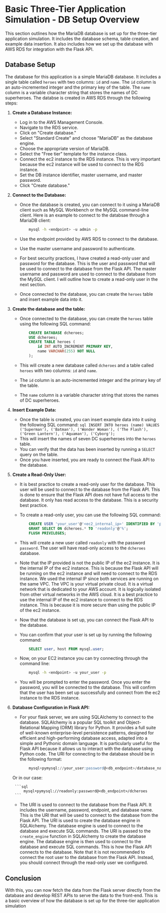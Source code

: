# Basic Three-Tier Application Simulation - DB Setup Overview

This section outlines how the MariaDB database is set up for the three-tier application simulation. It includes the database schema, table creation, and example data insertion. It also includes how we set up the database with AWS RDS for integration with the Flask API.

## Database Setup

The database for this application is a simple MariaDB database. It includes a single table called `heroes` with two columns: `id` and `name`. The `id` column is an auto-incremented integer and the primary key of the table. The `name` column is a variable character string that stores the names of DC superheroes.
The databse is created in AWS RDS through the following steps:

1. **Create a Database Instance:**
   - Log in to the AWS Management Console.
   - Navigate to the RDS service.
   - Click on "Create database."
   - Select "Standard Create" and choose "MariaDB" as the database engine.
   - Choose the appropriate version of MariaDB.
   - Select the "Free tier" template for the instance class.
   - Connect the ec2 instance to the RDS instance. This is very important because the ec2 instance will be used to connect to the RDS instance.
   - Set the DB instance identifier, master username, and master password.
   - Click "Create database."

2. **Connect to the Database:**
   - Once the database is created, you can connect to it using a MariaDB client such as MySQL Workbench or the MySQL command-line client.
   Here is an example to connect to the databsae through a MariaDB client:

        ```bash
            mysql -h <endpoint> -u admin -p
        ```

   - Use the endpoint provided by AWS RDS to connect to the database.
   - Use the master username and password to authenticate.
   - For best security practices, I have created a read-only user and password for the database. This is the user and password that will be used to connect to the database from the Flask API. The master username and password are used to connect to the database from the MySQL client. I will outline how to create a read-only user in the next section.
   - Once connected to the database, you can create the `heroes` table and insert example data into it.

3. **Create the database and the table:**
   - Once connected to the database, you can create the `heroes` table using the following SQL command:

        ```sql
            CREATE DATABASE dcheroes;
            USE dcheroes;
            CREATE TABLE heroes (
                id INT AUTO_INCREMENT PRIMARY KEY,
                name VARCHAR(255) NOT NULL
            );
        ```

   - This will create a new database called `dcheroes` and a table called `heroes` with two columns: `id` and `name`.
   - The `id` column is an auto-incremented integer and the primary key of the table.
   - The `name` column is a variable character string that stores the names of DC superheroes.

4. **Insert Example Data:**
    - Once the table is created, you can insert example data into it using the following SQL command:
          ```sql
                INSERT INTO heroes (name) VALUES
                ('Superman'),
                ('Batman'),
                ('Wonder Woman'),
                ('The Flash'),
                ('Green Lantern'),
                ('Aquaman'),
                ('Cyborg');
            ```
    - This will insert the names of seven DC superheroes into the `heroes` table.
    - You can verify that the data has been inserted by running a `SELECT` query on the table.
    - Once you have inserted, you are ready to connect the Flask API to the database.

5. **Create a Read-Only User:**
    - It is best practice to create a read-only user for the database. This user will be used to connect to the database from the Flask API. This is done to ensure that the Flask API does not have full access to the database. It only has read access to the database. This is a security best practice.
    - To create a read-only user, you can use the following SQL command:

        ```sql
            CREATE USER 'your_user'@'<ec2_internal_ip>' IDENTIFIED BY 'password';
            GRANT SELECT ON dcheroes.* TO 'readonly'@'%';
            FLUSH PRIVILEGES;
        ```

    - This will create a new user called `readonly` with the password `password`. The user will have read-only access to the `dcheroes` database.
    - Note that the IP provided is not the public IP of the ec2 instance. It is the internal IP of the ec2 instance. This is because the Flask API will be running on the ec2 instance and will need to connect to the RDS instance. We used the internal IP since both services are running on the same VPC. The VPC is your virtual private cloud. It is a virtual network that is dedicated to your AWS account. It is logically isolated from other virtual networks in the AWS cloud. It is a best practice to use the internal IP of the ec2 instance to connect to the RDS instance. This is because it is more secure than using the public IP of the ec2 instance.
    - Now that the database is set up, you can connect the Flask API to the database.
    - You can confirm that your user is set up by running the following command:

        ```sql
            SELECT user, host FROM mysql.user;
        ```
    
    - Now, on your EC2 instance you can try connecting through the command line:

        ```bash
            mysql -h <endpoint> -u your_user -p
        ```

    - You will be prompted to enter the password. Once you enter the password, you will be connected to the database. This will confirm that the user has been set up successfully and connect from the ec2 instance to the RDS instance.

6. **Database Configuration in Flask API:**
    - For your flask server, we are using SQLAlchemy to connect to the database. SQLAlchemy is a popular SQL toolkit and Object-Relational Mapping (ORM) library for Python. It provides a full suite of well-known enterprise-level persistence patterns, designed for efficient and high-performing database access, adapted into a simple and Pythonic domain language. It is particularly useful for the Flask API because it allows us to interact with the database using Python code. The URI for connecting to the database should be in the following format:

        ```sql
            mysql+pymysql://your_user:password@<db_endpoint>/database_name
        ```
    Or in our case:

        ```sql
            mysql+pymysql://readonly:password@<db_endpoint>/dcheroes
        ```

    - The URI is used to connect to the database from the Flask API. It includes the username, password, endpoint, and database name. This is the URI that will be used to connect to the database from the Flask API. The URI is used to create the database engine in SQLAlchemy. The database engine is used to connect to the database and execute SQL commands. The URI is passed to the `create_engine` function in SQLAlchemy to create the database engine. The database engine is then used to connect to the database and execute SQL commands. This is how the Flask API connects to the database.
    Note that it is not recommended to connect the root user to the database from the Flask API.  Instead, you should connect through the read-only user we configured.

## Conclusion

With this, you can now fetch the data from the Flask server directly from the database and develop REST APIs to serve the data to the front-end. This is a basic overview of how the database is set up for the three-tier application simulation
